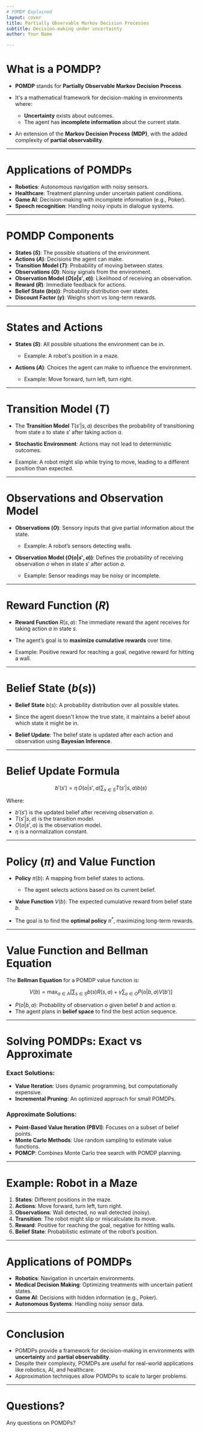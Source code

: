 ```yaml
---
# POMDP Explained
layout: cover
title: Partially Observable Markov Decision Processes
subtitle: Decision-making under uncertainty
author: Your Name

---
```


# What is a POMDP?

- **POMDP** stands for **Partially Observable Markov Decision Process**.
- It's a mathematical framework for decision-making in environments where:
  - **Uncertainty** exists about outcomes.
  - The agent has **incomplete information** about the current state.
  
- An extension of the **Markov Decision Process (MDP)**, with the added complexity of **partial observability**.

---

# Applications of POMDPs

- **Robotics**: Autonomous navigation with noisy sensors.
- **Healthcare**: Treatment planning under uncertain patient conditions.
- **Game AI**: Decision-making with incomplete information (e.g., Poker).
- **Speech recognition**: Handling noisy inputs in dialogue systems.

---

# POMDP Components

- **States ($S$)**: The possible situations of the environment.
- **Actions ($A$)**: Decisions the agent can make.
- **Transition Model ($T$)**: Probability of moving between states.
- **Observations ($O$)**: Noisy signals from the environment.
- **Observation Model ($O(o|s', a)$)**: Likelihood of receiving an observation.
- **Reward ($R$)**: Immediate feedback for actions.
- **Belief State ($b(s)$)**: Probability distribution over states.
- **Discount Factor ($\gamma$)**: Weighs short vs long-term rewards.

---

# States and Actions

- **States ($S$)**: All possible situations the environment can be in.
  - Example: A robot's position in a maze.

- **Actions ($A$)**: Choices the agent can make to influence the environment.
  - Example: Move forward, turn left, turn right.

---

# Transition Model ($T$)

- The **Transition Model** $T(s'|s, a)$ describes the probability of transitioning from state $s$ to state $s'$ after taking action $a$.
  
- **Stochastic Environment**: Actions may not lead to deterministic outcomes.
  
- Example: A robot might slip while trying to move, leading to a different position than expected.

---

# Observations and Observation Model

- **Observations ($O$)**: Sensory inputs that give partial information about the state.
  - Example: A robot’s sensors detecting walls.

- **Observation Model ($O(o|s', a)$)**: Defines the probability of receiving observation $o$ when in state $s'$ after action $a$.
  - Example: Sensor readings may be noisy or incomplete.

---

# Reward Function ($R$)

- **Reward Function** $R(s, a)$: The immediate reward the agent receives for taking action $a$ in state $s$.

- The agent’s goal is to **maximize cumulative rewards** over time.

- Example: Positive reward for reaching a goal, negative reward for hitting a wall.

---

# Belief State ($b(s)$)

- **Belief State** $b(s)$: A probability distribution over all possible states.
  
- Since the agent doesn't know the true state, it maintains a belief about which state it might be in.

- **Belief Update**: The belief state is updated after each action and observation using **Bayesian Inference**.

---

# Belief Update Formula

$$
b'(s') = \eta \, O(o|s', a) \sum_{s \in S} T(s'|s, a) b(s)
$$

Where:
- $b'(s')$ is the updated belief after receiving observation $o$.
- $T(s'|s, a)$ is the transition model.
- $O(o|s', a)$ is the observation model.
- $\eta$ is a normalization constant.

---

# Policy ($\pi$) and Value Function

- **Policy** $\pi(b)$: A mapping from belief states to actions.
  - The agent selects actions based on its current belief.
  
- **Value Function** $V(b)$: The expected cumulative reward from belief state $b$.
  
- The goal is to find the **optimal policy** $\pi^*$, maximizing long-term rewards.

---

# Value Function and Bellman Equation

The **Bellman Equation** for a POMDP value function is:

$$
V(b) = \max_{a \in A} \left[ \sum_{s \in S} b(s) R(s, a) + \gamma \sum_{o \in O} P(o|b, a) V(b') \right]
$$

- $P(o|b, a)$: Probability of observation $o$ given belief $b$ and action $a$.
- The agent plans in **belief space** to find the best action sequence.

---

# Solving POMDPs: Exact vs Approximate

### Exact Solutions:
- **Value Iteration**: Uses dynamic programming, but computationally expensive.
- **Incremental Pruning**: An optimized approach for small POMDPs.

### Approximate Solutions:
- **Point-Based Value Iteration (PBVI)**: Focuses on a subset of belief points.
- **Monte Carlo Methods**: Use random sampling to estimate value functions.
- **POMCP**: Combines Monte Carlo tree search with POMDP planning.

---

# Example: Robot in a Maze

1. **States**: Different positions in the maze.
2. **Actions**: Move forward, turn left, turn right.
3. **Observations**: Wall detected, no wall detected (noisy).
4. **Transition**: The robot might slip or miscalculate its move.
5. **Reward**: Positive for reaching the goal, negative for hitting walls.
6. **Belief State**: Probabilistic estimate of the robot’s position.

---

# Applications of POMDPs

- **Robotics**: Navigation in uncertain environments.
- **Medical Decision Making**: Optimizing treatments with uncertain patient states.
- **Game AI**: Decisions with hidden information (e.g., Poker).
- **Autonomous Systems**: Handling noisy sensor data.

---

# Conclusion

- POMDPs provide a framework for decision-making in environments with **uncertainty** and **partial observability**.
- Despite their complexity, POMDPs are useful for real-world applications like robotics, AI, and healthcare.
- Approximation techniques allow POMDPs to scale to larger problems.

---

# Questions?

Any questions on POMDPs?
